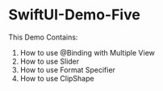 # SwiftUI-Demo-Five

This Demo Contains:

1. How to use @Binding with Multiple View
2. How to use Slider
3. How to use Format Specifier
4. How to use ClipShape